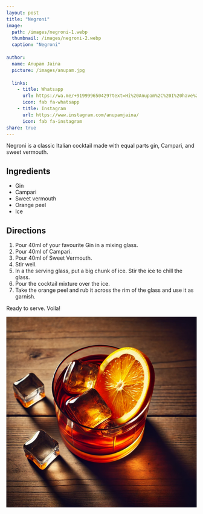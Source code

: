 ```yaml
---
layout: post
title: "Negroni"
image:
  path: /images/negroni-1.webp
  thumbnail: /images/negroni-2.webp
  caption: "Negroni"

author:
  name: Anupam Jaina
  picture: /images/anupam.jpg

  links:
    - title: Whatsapp
      url: https://wa.me/+919999650429?text=Hi%20Anupam%2C%20I%20have%20a%20quick%20question%20about%20your%20Margarita%20recipe
      icon: fab fa-whatsapp
    - title: Instagram
      url: https://www.instagram.com/anupamjaina/
      icon: fab fa-instagram
share: true
---
```


Negroni is a classic Italian cocktail made with equal parts gin, Campari, and sweet vermouth.

## Ingredients

- Gin
- ⁠Campari
- Sweet vermouth
- ⁠⁠Orange peel
- ⁠⁠Ice

## Directions

1. Pour 40ml of your favourite Gin in a mixing glass.
2. Pour 40ml of Campari.
3. Pour 40ml of Sweet Vermouth.
4. Stir well.
5. In a the serving glass, put a big chunk of ice. Stir the ice to chill the glass.
6. Pour the cocktail mixture over the ice.
7. Take the orange peel and rub it across the rim of the glass and use it as garnish.

Ready to serve. Voila!

<img src="/images/negroni-2.webp">
